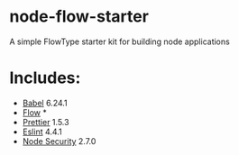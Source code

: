 # node-flow-starter
A simple FlowType starter kit for building node applications

# Includes:
- [Babel](https://babeljs.io/) 6.24.1 
- [Flow](https://flow.org/) * 
- [Prettier](https://prettier.io/) 1.5.3
- [Eslint](http://eslint.org/) 4.4.1
- [Node Security](https://github.com/nodesecurity/nsp) 2.7.0

